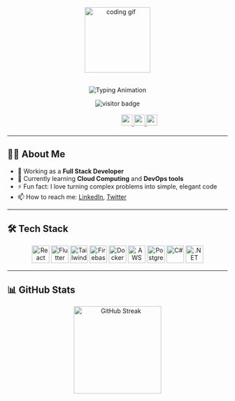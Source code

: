 <div align="center">
  <img src="https://media.giphy.com/media/M9gbBd9nbDrOTu1Mqx/giphy.gif" height="150" alt="coding gif" />
</div>

<br />



<p align="center">
  <img src="https://readme-typing-svg.demolab.com?font=Fira+Code&weight=500&size=26&duration=3000&pause=500&color=36BCF7&center=true&vCenter=true&width=435&lines=Hi+%F0%9F%91%8B%2C+I'm+Hamse+Abdi;Full+Stack+Developer;Open+Source+Contributor;Lifelong+Learner+%F0%9F%92%AB" alt="Typing Animation" />
</p>

<div align="center">
  <img src="https://visitor-badge.laobi.icu/badge?page_id=hamsesulup.hamsesulup" alt="visitor badge" />
</div>

<br />

<div align="center" style="margin-bottom: 20px; margin-left: 100px">
  <a href="https://www.linkedin.com/in/hamsesulup/" target="_blank">
    <img src="https://img.shields.io/badge/LinkedIn-0077B5?style=for-the-badge&logo=linkedin&logoColor=white" height="25" />
  </a>
  <a href="https://x.com/hamsesulup" target="_blank">
    <img src="https://img.shields.io/badge/Twitter-1DA1F2?style=for-the-badge&logo=twitter&logoColor=white" height="25" />
  </a>
  <a href="#" target="_blank">
    <img src="https://img.shields.io/badge/My%20Website-0A0A0A?style=for-the-badge&logo=google-chrome&logoColor=white" height="25" />
  </a>
</div>

---

## 👨‍💻 About Me

- 🔭 Working as a **Full Stack Developer**
- 🌱 Currently learning **Cloud Computing** and **DevOps tools**
- ⚡ Fun fact: I love turning complex problems into simple, elegant code
- 📫 How to reach me: [LinkedIn](https://www.linkedin.com/in/hamsesulup/), [Twitter](https://x.com/hamsesulup)

---

## 🛠️ Tech Stack


<div align="center">
  <img src="https://cdn.jsdelivr.net/gh/devicons/devicon/icons/react/react-original.svg" height="40" alt="React" />
  <img src="https://cdn.jsdelivr.net/gh/devicons/devicon/icons/flutter/flutter-original.svg" height="40" alt="Flutter" />
  <img src="https://cdn.jsdelivr.net/gh/devicons/devicon/icons/tailwindcss/tailwindcss-original-wordmark.svg" height="40" alt="Tailwind CSS" />
  <img src="https://cdn.jsdelivr.net/gh/devicons/devicon/icons/firebase/firebase-plain-wordmark.svg" height="40" alt="Firebase" />
  <img src="https://cdn.jsdelivr.net/gh/devicons/devicon/icons/docker/docker-plain-wordmark.svg" height="40" alt="Docker" />
  <img src="https://cdn.jsdelivr.net/gh/devicons/devicon/icons/amazonwebservices/amazonwebservices-original-wordmark.svg" height="40" alt="AWS" />
  <img src="https://cdn.jsdelivr.net/gh/devicons/devicon/icons/postgresql/postgresql-original.svg" height="40" alt="PostgreSQL" />
  <img src="https://cdn.jsdelivr.net/gh/devicons/devicon/icons/csharp/csharp-original.svg" height="40" alt="C#" />
  <img src="https://cdn.jsdelivr.net/gh/devicons/devicon/icons/dot-net/dot-net-plain-wordmark.svg" height="40" alt=".NET Framework" />
</div>

---

## 📊 GitHub Stats

<div align="center">
  <img src="https://streak-stats.demolab.com?user=hamsesulup&theme=dark&hide_border=false&border_radius=5" height="200" alt="GitHub Streak" />
</div>
